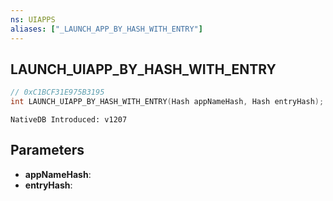 ```yaml
---
ns: UIAPPS
aliases: ["_LAUNCH_APP_BY_HASH_WITH_ENTRY"]
---
```

## LAUNCH_UIAPP_BY_HASH_WITH_ENTRY

```c
// 0xC1BCF31E975B3195
int LAUNCH_UIAPP_BY_HASH_WITH_ENTRY(Hash appNameHash, Hash entryHash);
```

```
NativeDB Introduced: v1207
```

## Parameters
* **appNameHash**:
* **entryHash**:
